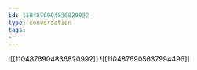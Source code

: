 ```yaml
---
id: 1104876904836820992
type: conversation
tags:
- 
---
```

![[1104876904836820992]]
![[1104876905637994496]]

